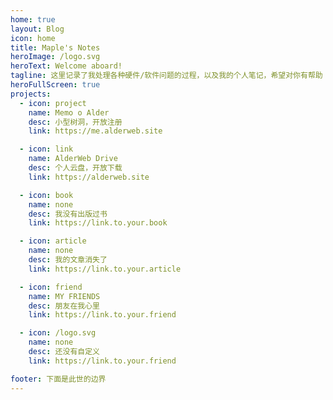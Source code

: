 ```yaml
---
home: true
layout: Blog
icon: home
title: Maple's Notes
heroImage: /logo.svg
heroText: Welcome aboard! 
tagline: 这里记录了我处理各种硬件/软件问题的过程，以及我的个人笔记，希望对你有帮助！
heroFullScreen: true
projects:
  - icon: project
    name: Memo o Alder
    desc: 小型树洞，开放注册
    link: https://me.alderweb.site

  - icon: link
    name: AlderWeb Drive
    desc: 个人云盘，开放下载
    link: https://alderweb.site

  - icon: book
    name: none
    desc: 我没有出版过书
    link: https://link.to.your.book

  - icon: article
    name: none
    desc: 我的文章消失了
    link: https://link.to.your.article

  - icon: friend
    name: MY FRIENDS
    desc: 朋友在我心里
    link: https://link.to.your.friend

  - icon: /logo.svg
    name: none
    desc: 还没有自定义
    link: https://link.to.your.friend

footer: 下面是此世的边界
---
```


<!-- This is a blog home page demo.

To use this layout, you should set both `layout: Blog` and `home: true` in the page front matter.

For related configuration docs, please see [blog homepage](https://vuepress-theme-hope.github.io/v2/guide/blog/home/). -->
